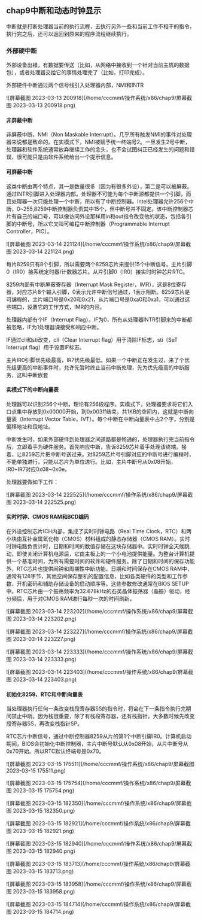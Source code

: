 ## chap9中断和动态时钟显示

中断就是打断处理器当前的执行流程，去执行另外一些和当前工作不相干的指令，执行完之后，还可以返回到原来的程序流程继续执行。

### 外部硬中断

外部设备出错，有数据要传送（比如，从网络中接收到一个针对当前主机的数据包），或者处理器交给它的事情处理完了（比如，打印完成）。

外部硬件中断通过两个信号线引入处理器内部，NMI和INTR

![屏幕截图 2023-03-13 200918](/home/cccmmf/操作系统/x86/chap9/屏幕截图 2023-03-13 200918.png)

#### 非屏蔽中断

非屏蔽中断，NMI（Non Maskable Interrupt）。几乎所有触发NMI的事件对处理器来说都是致命的。在实模式下，NMI被赋予统一终端号2。一旦发生2号中断，处理器和软件系统通常放弃继续工作的念头，也不会试图纠正已经发生的问题和错误，很可能只是由软件系统给出一个提示信息。

#### 可屏蔽中断

这类中断由两个特点，其一是数量很多（因为有很多外设），第二是可以被屏蔽。通过INTR引脚进入处理器内部。处理器不可能为每个中断源都提供一个引脚，而且处理器一次只能处理一个中断，所以有了中断控制器。Intel处理器允许256个中断，0~255,8259中断控制器负责其中15个，但中断号并不固定。该中断控制器芯片有自己的端口号，可以像访问外设那样用in和out指令改变他的状态，包括各引脚的中断号，所以它又叫可编程中断控制器（Programmable Interrupt Controller，PIC）。

![屏幕截图 2023-03-14 221124](/home/cccmmf/操作系统/x86/chap9/屏幕截图 2023-03-14 221124.png) 

每片8259只有8个引脚，所以需要两个8259芯片来提供15个中断信号。主片引脚0（IR0）接系统定时器/计数器芯片。从片引脚0（IR0）接实时时钟芯片RTC。

8259内部有中断屏蔽寄存器（Interrupt Mask Register，IMR），这是8位寄存器，对应芯片8个输入引脚，0表示允许中断信号通过，1表示阻断。8259芯片是可编程的，主片端口号是0x20和0x21，从片端口号是0xa0和0xa1，可以通过这些端口，设置它的工作方式，IMR的内容。

处理器内部有个IF（Interrupt Flag）。IF为0，所有从处理器INTR引脚来的中断都被忽略，IF为1处理器课接受和响应中断。

IF通过cli和sti改变，cli（Clear Interrupt flag）用于清除IF标志，sti（SeT Interrupt flag）用于设置IF标志。

主片IR0引脚优先级最高，IR7优先级最低。如果一个中断正在发生过，来了个优先级更高的中断事件时，允许先暂时终止当前中断处理，先为优先级高的中断服务，这叫中断嵌套

#### 实模式下的中断向量表

处理器可以识别256个中断，理论有256段程序。实模式下，处理器要求将它们入口点集中存放到0x00000开始，到0x003ff结束，共1KB的空间内，这就是中断向量表（Interrupt Vector Table，IVT）。每个中断在中断向量表中占2个字，分别是偏移地址和段地址。

中断发生时，如果外部硬件到处理器之间道路都是畅通的，处理器执行完当前指令后，立即着手为硬件服务。首先响应中断，告诉8259芯片着手处理该终端。接着，让8259芯片把中断号送过来。对8259芯片号引脚对应的中断号进行编程时，不能单独进行，只能以芯片为单位进行。比如，主片中断号从0x08开始，IR0~IR7对应0x08~0x0e。

处理器要做如下工作：

![屏幕截图 2023-03-14 222525](/home/cccmmf/操作系统/x86/chap9/屏幕截图 2023-03-14 222525.png)

#### 实时时钟、CMOS RAM和BCD编码

在外设控制芯片ICH内部，集成了实时时钟电路（Real Time Clock，RTC）和两小块由互补金属氧化物（CMOS）材料组成的静态存储器（CMOS RAM）。实时时钟电路负责计时，日期和时间的数值存储在这块存储器中。实时时钟全天候跳动，即使关闭计算机电源后，它由主板上的一个小电池提供能量。为整台计算机提供一个基准时间，为所有需要时间的软件和硬件服务。除了日期和时间的保存功能外，RTC芯片也提供闹钟和周期性中断功能。日期和时间保存在CMOS RAM中，通常有128字节，其他空间保存整机的配置信息，比如各类硬件的类型和工作参数、开机密码和辅助存储设备的启动顺序等。这些参数修改通常在BIOS SETUP中。RTC芯片由一个振荡频率为32.678kHz的石英晶体振荡器（晶振）驱动，经分频后，用于对CMOS RAM进行每秒一次的时间刷新。

![屏幕截图 2023-03-14 223202](/home/cccmmf/操作系统/x86/chap9/屏幕截图 2023-03-14 223202.png)

![屏幕截图 2023-03-14 223227](/home/cccmmf/操作系统/x86/chap9/屏幕截图 2023-03-14 223227.png)

![屏幕截图 2023-03-14 223333](/home/cccmmf/操作系统/x86/chap9/屏幕截图 2023-03-14 223333.png)

![屏幕截图 2023-03-14 223403](/home/cccmmf/操作系统/x86/chap9/屏幕截图 2023-03-14 223403.png)

#### 初始化8259、RTC和中断向量表

当处理器执行任何一条改变栈段寄存器SS的指令时，将会在下一条指令执行完期间禁止中断。因为栈很重要，除了有栈段寄存器，还有栈指针，大多数时候先改变段寄存器SS，再改变栈指针SP。

RTC芯片中断信号，通过中断控制器8259从片的第1个中断引脚IR0。计算机启动期间，BIOS会初始化中断控制器，主片中断号默认从0x08开始，从片中断号从0x70开始。所以RTC默认终端号是0x70。

![屏幕截图 2023-03-15 175511](/home/cccmmf/操作系统/x86/chap9/屏幕截图 2023-03-15 175511.png)

![屏幕截图 2023-03-15 175754](/home/cccmmf/操作系统/x86/chap9/屏幕截图 2023-03-15 175754.png)

![屏幕截图 2023-03-15 182350](/home/cccmmf/操作系统/x86/chap9/屏幕截图 2023-03-15 182350.png)

![屏幕截图 2023-03-15 182921](/home/cccmmf/操作系统/x86/chap9/屏幕截图 2023-03-15 182921.png)

![屏幕截图 2023-03-15 182940](/home/cccmmf/操作系统/x86/chap9/屏幕截图 2023-03-15 182940.png)

![屏幕截图 2023-03-15 183713](/home/cccmmf/操作系统/x86/chap9/屏幕截图 2023-03-15 183713.png)

![屏幕截图 2023-03-15 183958](/home/cccmmf/操作系统/x86/chap9/屏幕截图 2023-03-15 183958.png)

![屏幕截图 2023-03-15 184714](/home/cccmmf/操作系统/x86/chap9/屏幕截图 2023-03-15 184714.png)





